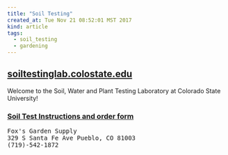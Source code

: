 ```yaml
---
title: "Soil Testing"
created_at: Tue Nov 21 08:52:01 MST 2017
kind: article
tags:
  - soil_testing
  - gardening
---
```


<h2>
  <a href="http://www.soiltestinglab.colostate.edu/" target="_blank">soiltestinglab.colostate.edu</a>
</h2>

Welcome to the Soil, Water and Plant Testing Laboratory at Colorado State University!

<h3>
  <a href="http://www.soiltestinglab.colostate.edu/documents/soilsample_horticulture.pdf" target="_blank">Soil Test Instructions and order form</a>
</h3>

<pre>
Fox's Garden Supply
329 S Santa Fe Ave Pueblo, CO 81003
(719)-542-1872
</pre>

<!--
html boilerplate
<a href="" target="_blank"></a>
<a name=""></a>
<img src="" width="400px">
<ul>
  <li></li>
</ul>
<pre>
</pre>
<p style="margin-bottom: 2em;"></p>
<hr style="border: 0; height: 3px; background: #333; background-image: linear-gradient(to right, #ccc, #333, #ccc);">
<pre><code>
</code></pre>
<math xmlns='http://www.w3.org/1998/Math/MathML' display='block'>
</math>
-->
